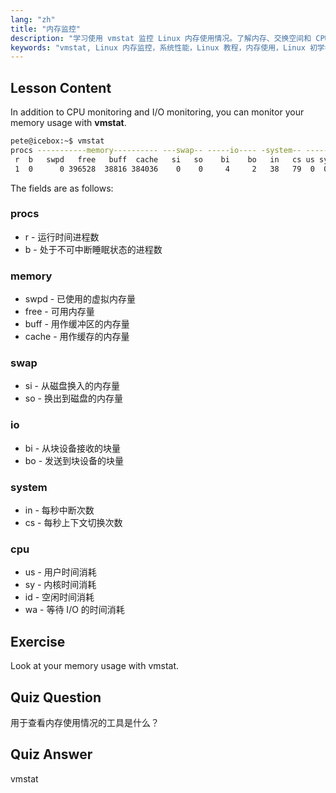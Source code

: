```yaml
---
lang: "zh"
title: "内存监控"
description: "学习使用 vmstat 监控 Linux 内存使用情况。了解内存、交换空间和 CPU 指标，以优化系统性能。开始您的 Linux 之旅！"
keywords: "vmstat, Linux 内存监控，系统性能，Linux 教程，内存使用，Linux 初学者，Linux 指南"
---
```


## Lesson Content

In addition to CPU monitoring and I/O monitoring, you can monitor your memory usage with **vmstat**.

```bash
pete@icebox:~$ vmstat
procs -----------memory---------- ---swap-- -----io---- -system-- ------cpu-----
 r  b   swpd   free   buff  cache   si   so    bi    bo   in   cs us sy id wa st
 1  0      0 396528  38816 384036    0    0     4     2   38   79  0  0 99  0  0
```

The fields are as follows:

### procs

- r - 运行时间进程数
- b - 处于不可中断睡眠状态的进程数

### memory

- swpd - 已使用的虚拟内存量
- free - 可用内存量
- buff - 用作缓冲区的内存量
- cache - 用作缓存的内存量

### swap

- si - 从磁盘换入的内存量
- so - 换出到磁盘的内存量

### io

- bi - 从块设备接收的块量
- bo - 发送到块设备的块量

### system

- in - 每秒中断次数
- cs - 每秒上下文切换次数

### cpu

- us - 用户时间消耗
- sy - 内核时间消耗
- id - 空闲时间消耗
- wa - 等待 I/O 的时间消耗

## Exercise

Look at your memory usage with vmstat.

## Quiz Question

用于查看内存使用情况的工具是什么？

## Quiz Answer

vmstat
